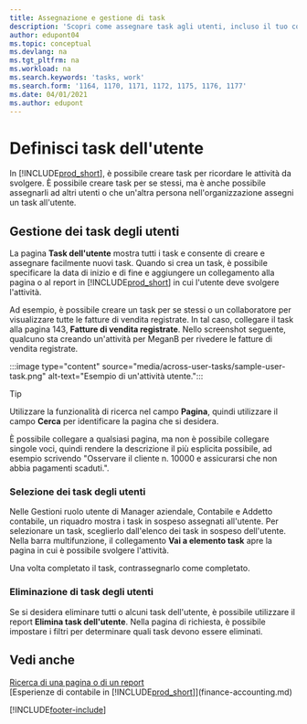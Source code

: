 ```yaml
---
title: Assegnazione e gestione di task
description: 'Scopri come assegnare task agli utenti, incluso il tuo contabile, in Business Central e come selezionare e completare le attività.'
author: edupont04
ms.topic: conceptual
ms.devlang: na
ms.tgt_pltfrm: na
ms.workload: na
ms.search.keywords: 'tasks, work'
ms.search.form: '1164, 1170, 1171, 1172, 1175, 1176, 1177'
ms.date: 04/01/2021
ms.author: edupont
---
```

# <a name="define-user-tasks"></a>Definisci task dell'utente

In [!INCLUDE[prod_short](includes/prod_short.md)], è possibile creare task per ricordare le attività da svolgere. È possibile creare task per se stessi, ma è anche possibile assegnarli ad altri utenti o che un'altra persona nell'organizzazione assegni un task all'utente.  

## <a name="managing-user-tasks"></a>Gestione dei task degli utenti

La pagina **Task dell'utente** mostra tutti i task e consente di creare e assegnare facilmente nuovi task. Quando si crea un task, è possibile specificare la data di inizio e di fine e aggiungere un collegamento alla pagina o al report in [!INCLUDE[prod_short](includes/prod_short.md)] in cui l'utente deve svolgere l'attività.  

Ad esempio, è possibile creare un task per se stessi o un collaboratore per visualizzare tutte le fatture di vendita registrate. In tal caso, collegare il task alla pagina 143, **Fatture di vendita registrate**. Nello screenshot seguente, qualcuno sta creando un'attività per MeganB per rivedere le fatture di vendita registrate.  

:::image type="content" source="media/across-user-tasks/sample-user-task.png" alt-text="Esempio di un'attività utente.":::

> [!TIP]  
> Utilizzare la funzionalità di ricerca nel campo **Pagina**, quindi utilizzare il campo **Cerca** per identificare la pagina che si desidera.  
>
> È possibile collegare a qualsiasi pagina, ma non è possibile collegare singole voci, quindi rendere la descrizione il più esplicita possibile, ad esempio scrivendo "Osservare il cliente n. 10000 e assicurarsi che non abbia pagamenti scaduti.".

### <a name="picking-up-user-tasks"></a>Selezione dei task degli utenti

Nelle Gestioni ruolo utente di Manager aziendale, Contabile e Addetto contabile, un riquadro mostra i task in sospeso assegnati all'utente. Per selezionare un task, sceglierlo dall'elenco dei task in sospeso dell'utente. Nella barra multifunzione, il collegamento **Vai a elemento task** apre la pagina in cui è possibile svolgere l'attività.  

Una volta completato il task, contrassegnarlo come completato.  

### <a name="deleting-user-tasks"></a>Eliminazione di task degli utenti

Se si desidera eliminare tutti o alcuni task dell'utente, è possibile utilizzare il report **Elimina task dell'utente**. Nella pagina di richiesta, è possibile impostare i filtri per determinare quali task devono essere eliminati.  

## <a name="see-also"></a>Vedi anche

[Ricerca di una pagina o di un report](ui-search.md)  
[Esperienze di contabile in [!INCLUDE[prod_short](includes/prod_short.md)]](finance-accounting.md)  


[!INCLUDE[footer-include](includes/footer-banner.md)]
